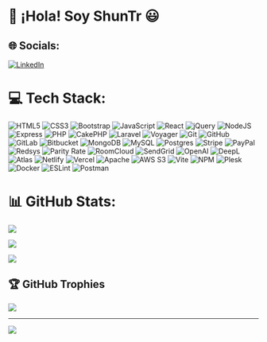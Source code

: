 # 👋 ¡Hola! Soy ShunTr 😃

## 🌐 Socials:

[![LinkedIn](https://img.shields.io/badge/LinkedIn-%230077B5.svg?logo=linkedin&logoColor=white)](https://linkedin.com/in/pablo-martinez-developer)

# 💻 Tech Stack:

![HTML5](https://img.shields.io/badge/html5-%23E34F26.svg?style=for-the-badge&logo=html5&logoColor=white)
![CSS3](https://img.shields.io/badge/css3-%231572B6.svg?style=for-the-badge&logo=css3&logoColor=white)
![Bootstrap](https://img.shields.io/badge/bootstrap-%238511FA.svg?style=for-the-badge&logo=bootstrap&logoColor=white)
![JavaScript](https://img.shields.io/badge/-JavaScript-F7DF1E?logo=javascript&logoColor=white&style=for-the-badge)
![React](https://img.shields.io/badge/-React-61DAFB?logo=react&logoColor=white&style=for-the-badge)
![jQuery](https://img.shields.io/badge/jquery-%230769AD.svg?style=for-the-badge&logo=jquery&logoColor=white)
![NodeJS](https://img.shields.io/badge/node.js-6DA55F?style=for-the-badge&logo=node.js&logoColor=white)
![Express](https://img.shields.io/badge/express-000000?style=for-the-badge&logo=express&logoColor=white)
![PHP](https://img.shields.io/badge/PHP-3776AB?logo=php&logoColor=white&style=for-the-badge)
![CakePHP](https://img.shields.io/badge/-CakePHP-D33C43?logo=cakephp&logoColor=white&style=for-the-badge)
![Laravel](https://img.shields.io/badge/laravel-%23FF2D20.svg?style=for-the-badge&logo=laravel&logoColor=white)
![Voyager](https://img.shields.io/badge/-Voyager-40AEF0?logo=adventofcode&logoColor=white&style=for-the-badge)
![Git](https://img.shields.io/badge/git-%23F05033.svg?style=for-the-badge&logo=git&logoColor=white)
![GitHub](https://img.shields.io/badge/github-%23121011.svg?style=for-the-badge&logo=github&logoColor=white)
![GitLab](https://img.shields.io/badge/gitlab-%23181717.svg?style=for-the-badge&logo=gitlab&logoColor=white)
![Bitbucket](https://img.shields.io/badge/bitbucket-%230047B3.svg?style=for-the-badge&logo=bitbucket&logoColor=white)
![MongoDB](https://img.shields.io/badge/MongoDB-%234ea94b.svg?style=for-the-badge&logo=mongodb&logoColor=white)
![MySQL](https://img.shields.io/badge/mysql-4479A1.svg?style=for-the-badge&logo=mysql&logoColor=white)
![Postgres](https://img.shields.io/badge/postgres-%23316192.svg?style=for-the-badge&logo=postgresql&logoColor=white)
![Stripe](https://img.shields.io/badge/-Stripe-008CDD?logo=stripe&logoColor=white&style=for-the-badge)
![PayPal](https://img.shields.io/badge/-PayPal-003087?logo=paypal&logoColor=white&style=for-the-badge)
![Redsys](https://img.shields.io/badge/-redsys-DC7C26?logo=redsys&logoColor=white&style=for-the-badge)
![Parity Rate](https://img.shields.io/badge/-rateparity-e35f0f?logo=rateparity&logoColor=white&style=for-the-badge)
![RoomCloud](https://img.shields.io/badge/-RoomCloud-4285f4?logo=icloud&logoColor=white&style=for-the-badge)
![SendGrid](https://img.shields.io/badge/SendGrid-51A9E3?logo=sendgrid&logoColor=white&style=for-the-badge)
![OpenAI](https://img.shields.io/badge/-OpenAI-412991?logo=openai&logoColor=white&style=for-the-badge)
![DeepL](https://img.shields.io/badge/-DeepL-0F2B46?logo=deepl&logoColor=white&style=for-the-badge)
![Atlas](https://img.shields.io/badge/MongoDB-%234ea94b.svg?style=for-the-badge&logo=mongodb&logoColor=white)
![Netlify](https://img.shields.io/badge/netlify-%23000000.svg?style=for-the-badge&logo=netlify&logoColor=#00C7B7)
![Vercel](https://img.shields.io/badge/vercel-%23000000.svg?style=for-the-badge&logo=vercel&logoColor=white)
![Apache](https://img.shields.io/badge/apache-%23D42029.svg?style=for-the-badge&logo=apache&logoColor=white)
![AWS S3](https://img.shields.io/badge/amazons3-%569A31.svg?style=for-the-badge&logo=amazons3&logoColor=white)
![Vite](https://img.shields.io/badge/vite-%23646CFF.svg?style=for-the-badge&logo=vite&logoColor=white)
![NPM](https://img.shields.io/badge/NPM-%23CB3837.svg?style=for-the-badge&logo=npm&logoColor=white)
![Plesk](https://img.shields.io/badge/-Plesk-40AEF0?logo=plesk&logoColor=white&style=for-the-badge)
![Docker](https://img.shields.io/badge/docker-%230db7ed.svg?style=for-the-badge&logo=docker&logoColor=white)
![ESLint](https://img.shields.io/badge/ESLint-4B3263?style=for-the-badge&logo=eslint&logoColor=white)
![Postman](https://img.shields.io/badge/Postman-FF6C37?style=for-the-badge&logo=postman&logoColor=white)

# 📊 GitHub Stats:

![](https://github-readme-stats.vercel.app/api?username=ShunTr-dev&theme=dark&hide_border=false&include_all_commits=true&count_private=true)<br/>

![](https://github-readme-streak-stats.herokuapp.com/?user=ShunTr-dev&theme=dark&hide_border=false&include_all_commits=true&count_private=true)<br/>

![](https://github-readme-stats.vercel.app/api/top-langs/?username=ShunTr-dev&theme=dark&hide_border=false&include_all_commits=true&count_private=true&layout=compact)

## 🏆 GitHub Trophies

![](https://github-profile-trophy.vercel.app/?username=ShunTr-dev&theme=radical&no-frame=false&no-bg=true&margin-w=4)

---

[![](https://visitcount.itsvg.in/api?id=ShunTr-dev&icon=0&color=0)](https://visitcount.itsvg.in)
